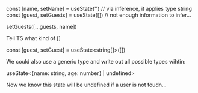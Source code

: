 

const [name, setName] = useState('') // via inference, it applies type string
 const [guest, setGuests] = useState([]) // not enough information to infer... 


 setGuests([...guests, name])

 Tell TS what kind of []

 const [guest, setGuest] = useState<string[]>([])  

We could also use a generic type
and write out all possible types wihtin: 

useState<{name: string, age: number} | undefined>

Now we know this state will be undefined if a user is not foudn... 

